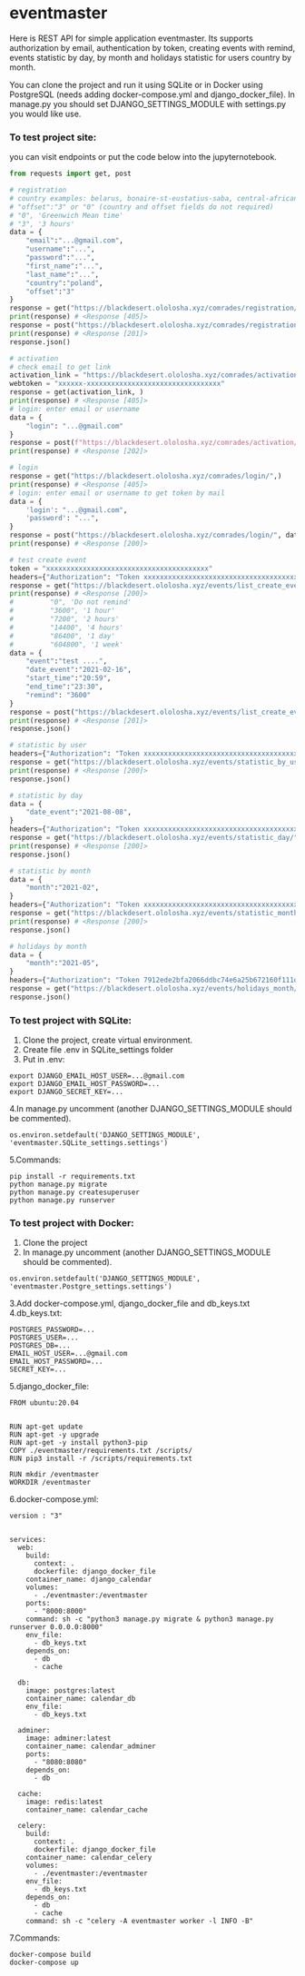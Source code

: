 # eventmaster
Here is REST API for simple application eventmaster. 
Its supports authorization by email, authentication by token, creating events with remind, events statistic by day, 
by month and holidays statistic for users country by month.

You can clone the project and run it using SQLite or 
in Docker using PostgreSQL (needs adding docker-compose.yml and django_docker_file).
In manage.py you should set DJANGO_SETTINGS_MODULE with settings.py you would like use. 

### To test project site:

you can visit endpoints or put the code below into the jupyternotebook.

```Python
from requests import get, post

# registration
# country examples: belarus, bonaire-st-eustatius-saba, central-african-republic, sao-tome-and-principe, ...
# "offset":"3" or "0" (country and offset fields do not required)
# "0", 'Greenwich Mean time'
# "3", '3 hours'
data = {
    "email":"...@gmail.com", 
    "username":"...", 
    "password":"...", 
    "first_name":"...",
    "last_name":"...", 
    "country":"poland",
    "offset":"3"
}
response = get("https://blackdesert.ololosha.xyz/comrades/registration/",)
print(response) # <Response [405]>
response = post("https://blackdesert.ololosha.xyz/comrades/registration/", data=data)
print(response) # <Response [201]>
response.json()

# activation
# check email to get link
activation_link = "https://blackdesert.ololosha.xyz/comrades/activation/xxxxxx-xxxxxxxxxxxxxxxxxxxxxxxxxxxxxxxxx"
webtoken = "xxxxxx-xxxxxxxxxxxxxxxxxxxxxxxxxxxxxxxxx"
response = get(activation_link, )
print(response) # <Response [405]>
# login: enter email or username
data = {
    "login": "...@gmail.com"
}
response = post(f"https://blackdesert.ololosha.xyz/comrades/activation/{webtoken}", data=data)
print(response) # <Response [202]>

# login
response = get("https://blackdesert.ololosha.xyz/comrades/login/",)
print(response) # <Response [405]>
# login: enter email or username to get token by mail
data = {
    'login': "...@gmail.com",
    'password': "...",
}
response = post("https://blackdesert.ololosha.xyz/comrades/login/", data=data)
print(response) # <Response [200]>

# test create event
token = "xxxxxxxxxxxxxxxxxxxxxxxxxxxxxxxxxxxxxxxx"
headers={"Authorization": "Token xxxxxxxxxxxxxxxxxxxxxxxxxxxxxxxxxxxxxxxx"}
response = get("https://blackdesert.ololosha.xyz/events/list_create_event/", headers=headers)
print(response) # <Response [200]>
#         "0", 'Do not remind'
#         "3600", '1 hour'
#         "7200", '2 hours'
#         "14400", '4 hours'
#         "86400", '1 day'
#         "604800", '1 week'
data = {
    "event":"test ....",
    "date_event":"2021-02-16",
    "start_time":"20:59",
    "end_time":"23:30",
    "remind": "3600"
}
response = post("https://blackdesert.ololosha.xyz/events/list_create_event/", headers=headers, data=data)
print(response) # <Response [201]>
response.json()

# statistic by user
headers={"Authorization": "Token xxxxxxxxxxxxxxxxxxxxxxxxxxxxxxxxxxxxxxxx"}
response = get("https://blackdesert.ololosha.xyz/events/statistic_by_user/", headers=headers)
print(response) # <Response [200]>
response.json()

# statistic by day
data = {
    "date_event":"2021-08-08",
}
headers={"Authorization": "Token xxxxxxxxxxxxxxxxxxxxxxxxxxxxxxxxxxxxxxxx"}
response = get("https://blackdesert.ololosha.xyz/events/statistic_day/", headers=headers, data=data)
print(response) # <Response [200]>
response.json()

# statistic by month
data = {
    "month":"2021-02",
}
headers={"Authorization": "Token xxxxxxxxxxxxxxxxxxxxxxxxxxxxxxxxxxxxxxxx"}
response = get("https://blackdesert.ololosha.xyz/events/statistic_month/", headers=headers, data=data)
print(response) # <Response [200]>
response.json()

# holidays by month
data = {
    "month":"2021-05",
}
headers={"Authorization": "Token 7912ede2bfa2066ddbc74e6a25b672160f111db7"}
response = get("https://blackdesert.ololosha.xyz/events/holidays_month/", headers=headers, data=data)
response.json()
```
### To test project with SQLite:
1. Clone the project, create virtual environment.
2. Create file .env in SQLite_settings folder
3. Put in .env:
```
export DJANGO_EMAIL_HOST_USER=...@gmail.com
export DJANGO_EMAIL_HOST_PASSWORD=...
export DJANGO_SECRET_KEY=...
```
4.In manage.py uncomment (another DJANGO_SETTINGS_MODULE should be commented).
```
os.environ.setdefault('DJANGO_SETTINGS_MODULE', 'eventmaster.SQLite_settings.settings')
```
5.Commands:
```
pip install -r requirements.txt
python manage.py migrate
python manage.py createsuperuser
python manage.py runserver
```

### To test project with Docker:
1. Clone the project
2. In manage.py uncomment (another DJANGO_SETTINGS_MODULE should be commented).
```
os.environ.setdefault('DJANGO_SETTINGS_MODULE', 'eventmaster.Postgre_settings.settings')
```
3.Add docker-compose.yml, django_docker_file and db_keys.txt
4.db_keys.txt:
```
POSTGRES_PASSWORD=...
POSTGRES_USER=...
POSTGRES_DB=...
EMAIL_HOST_USER=...@gmail.com
EMAIL_HOST_PASSWORD=...
SECRET_KEY=...
```
5.django_docker_file:
```
FROM ubuntu:20.04


RUN apt-get update
RUN apt-get -y upgrade
RUN apt-get -y install python3-pip
COPY ./eventmaster/requirements.txt /scripts/
RUN pip3 install -r /scripts/requirements.txt

RUN mkdir /eventmaster
WORKDIR /eventmaster
```
6.docker-compose.yml:
```
version : "3"


services:
  web:
    build:
      context: .
      dockerfile: django_docker_file
    container_name: django_calendar
    volumes:
      - ./eventmaster:/eventmaster
    ports:
      - "8000:8000"
    command: sh -c "python3 manage.py migrate & python3 manage.py runserver 0.0.0.0:8000"
    env_file:
      - db_keys.txt
    depends_on:
      - db
      - cache

  db:
    image: postgres:latest
    container_name: calendar_db
    env_file:
      - db_keys.txt

  adminer:
    image: adminer:latest
    container_name: calendar_adminer
    ports:
      - "8080:8080"
    depends_on:
      - db

  cache:
    image: redis:latest
    container_name: calendar_cache

  celery:
    build:
      context: .
      dockerfile: django_docker_file
    container_name: calendar_celery
    volumes:
      - ./eventmaster:/eventmaster
    env_file:
      - db_keys.txt
    depends_on:
      - db
      - cache
    command: sh -c "celery -A eventmaster worker -l INFO -B"
```
7.Commands:
```
docker-compose build
docker-compose up
```
    



